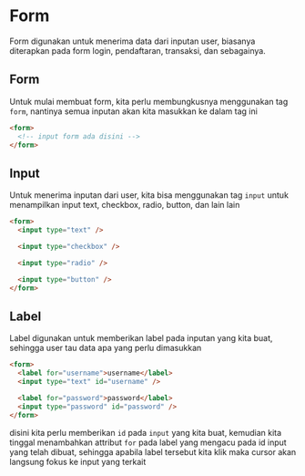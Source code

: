 # Form

Form digunakan untuk menerima data dari inputan user, biasanya diterapkan pada form login, pendaftaran, transaksi, dan sebagainya.

## Form

Untuk mulai membuat form, kita perlu membungkusnya menggunakan tag `form`, nantinya semua inputan akan kita masukkan ke dalam tag ini

```html
<form>
  <!-- input form ada disini -->
</form>
```

## Input

Untuk menerima inputan dari user, kita bisa menggunakan tag `input` untuk menampilkan input text, checkbox, radio, button, dan lain lain

```html
<form>
  <input type="text" />

  <input type="checkbox" />

  <input type="radio" />

  <input type="button" />
</form>
```

## Label

Label digunakan untuk memberikan label pada inputan yang kita buat, sehingga user tau data apa yang perlu dimasukkan

```html
<form>
  <label for="username">username</label>
  <input type="text" id="username" />

  <label for="password">password</label>
  <input type="password" id="password" />
</form>
```

disini kita perlu memberikan `id` pada `input` yang kita buat, kemudian kita tinggal menambahkan attribut `for` pada label yang mengacu pada id input yang telah dibuat, sehingga apabila label tersebut kita klik maka cursor akan langsung fokus ke input yang terkait

